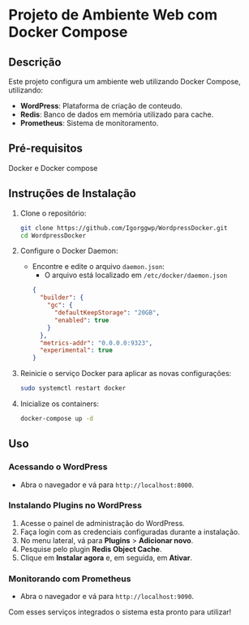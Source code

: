 # Projeto de Ambiente Web com Docker Compose

## Descrição

Este projeto configura um ambiente web utilizando Docker Compose, utilizando:
- **WordPress**: Plataforma de criação de conteudo.
- **Redis**: Banco de dados em memória utilizado para cache.
- **Prometheus**: Sistema de monitoramento.

## Pré-requisitos

Docker e Docker compose

## Instruções de Instalação

1. Clone o repositório:
    ```bash
    git clone https://github.com/Igorggwp/WordpressDocker.git
    cd WordpressDocker
    ```

2. Configure o Docker Daemon:
    - Encontre e edite o arquivo `daemon.json`:
        - O arquivo está localizado em `/etc/docker/daemon.json`
      ```json
      {
        "builder": {
          "gc": {
            "defaultKeepStorage": "20GB",
            "enabled": true
          }
        },
        "metrics-addr": "0.0.0.0:9323",
        "experimental": true
      }
      ```

3. Reinicie o serviço Docker para aplicar as novas configurações:
    ```bash
    sudo systemctl restart docker
    ```

4. Inicialize os containers:
    ```bash
    docker-compose up -d
    ```

## Uso

### Acessando o WordPress

- Abra o navegador e vá para `http://localhost:8000`.

### Instalando Plugins no WordPress

1. Acesse o painel de administração do WordPress.
2. Faça login com as credenciais configuradas durante a instalação.
3. No menu lateral, vá para **Plugins** > **Adicionar novo**.
4. Pesquise pelo plugin **Redis Object Cache**.
5. Clique em **Instalar agora** e, em seguida, em **Ativar**.

### Monitorando com Prometheus

- Abra o navegador e vá para `http://localhost:9090`.

Com esses serviços integrados o sistema esta pronto para utilizar!
